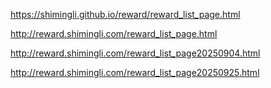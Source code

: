 

https://shimingli.github.io/reward/reward_list_page.html

http://reward.shimingli.com/reward_list_page.html

http://reward.shimingli.com/reward_list_page20250904.html


http://reward.shimingli.com/reward_list_page20250925.html